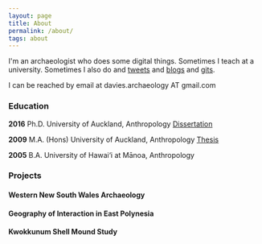 ```yaml
---
layout: page
title: About
permalink: /about/
tags: about
---
```


I'm an archaeologist who does some digital things. Sometimes I teach at a university. Sometimes I also do 
and [tweets](http://twitter.com/ba_davies)
and [blogs](http://simulatingcomplexity.wordpress.com)
and [gits](http://github.com/b-davies).

I can be reached by email at davies.archaeology AT gmail.com

### Education
		
**2016**	Ph.D.	University of Auckland, Anthropology 
[ Dissertation ](http://librarysearch.auckland.ac.nz/UOA2_A:Combined_Local:uoa_alma21261662730002091)

**2009**	M.A. (Hons)	University of Auckland, Anthropology [ Thesis ](http://librarysearch.auckland.ac.nz/UOA2_A:Combined_Local:uoa_alma21195924600002091)

**2005**	B.A.	University of Hawai‘i at Mānoa, Anthropology

### Projects

#### Western New South Wales Archaeology

#### Geography of Interaction in East Polynesia

#### Kwokkunum Shell Mound Study
